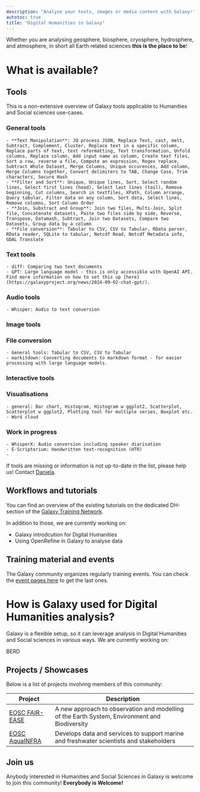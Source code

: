 ```yaml
---
description: "Analyse your texts, images or media content with Galaxy!"
autotoc: true
title: "Digital Humanities in Galaxy"
---
```


<slot name="/community/sig/common_linkbox" />

Whether you are analysing geosphere, biosphere, cryosphere, hydrosphere, and atmosphere, in short all Earth related sciences **this is the place to be**!

# What is available?

## Tools

This is a non-extensive overview of Galaxy tools applicable to Humanities and Social sciences use-cases. 

### **General tools**
    - **Text Manipulation**: JQ process JSON, Replace Text, cast, melt, Subtract, Complement, Cluster, Replace text in a specific column, Replace parts of text, text reformatting, Text transformation, Unfold columns, Replace column, Add input name as column, Create text files, Sort a row, reverse a file, Compute an expression, Regex replace, Subtract Whole Dataset, Merge Columns, Unique occurences, Add column, Merge Columns together, Convert delimiters to TAB, Change Case, Trim characters, Secure Hash
    - **Filter and Sort**: Unique, Unique lines, Sort, Select random lines, Select first lines (head), Select last lines (tail), Remove beginning, Cut columns, Search in textfiles, XPath, Column arrange, Query tabular, Filter data on any column, Sort data, Select lines, Remove columns, Sort Column Order
    - **Join, Substract and Group**: Join two files, Multi-Join, Split file, Concatenate datasets, Paste two files side by side, Reverse, Transpose, Datamash, Subtract, Join two Datasets, Compare two Datasets, Group data by a column
    - **File conversion**: Tabular to CSV, CSV to Tabular, RData parser, RData reader, SQLite to tabular, Netcdf Read, Netcdf Metadata info, GDAL Translate
    
### **Text tools**
    - diff: Comparing two text documents
    - GPT: Large language model - this is only accessible with OpenAI API. Find more information on how to set this up [here](https://galaxyproject.org/news/2024-09-02-chat-gpt/).

### **Audio tools**
    - Whisper: Audio to text conversion

### **Image tools**


### **File conversion**
    - General tools: Tabular to CSV, CSV to Tabular
    - markitdown: Converting documents to markdown format - for easier processing with large language models.

### **Interactive tools**

### **Visualisations**
    - general: Bar chart, Histogram, Histogram w ggplot2, Scatterplot, Scatterplot w ggplot2, Plotting tool for multiple series, Boxplot etc.
    - Word cloud

### **Work in progress**
    - WhisperX: Audio conversion including speaker diarisation
    - E-Scriptorium: Handwritten text-recognition (HTR)
    - 

If tools are missing or information is not up-to-date in the list, please help us! Contact [Daniela](mailto:schneidd@informatik.uni-freiburg.de).

## Workflows and tutorials

You can find an overview of the existing tutorials on the dedicated DH-section of the [Galaxy Training Network](https://training.galaxyproject.org/training-material/topics/digital-humanities/).

In addition to those, we are currently working on:
- Galaxy introdcution for Digital Humanities
- Using OpenRefine in Galaxy to analyse data

## Training material and events

The Galaxy community organizes regularly training events. You can check the [event pages here](/events/) to get the last ones.


# How is Galaxy used for Digital Humanities analysis?

Galaxy is a flexible setup, so it can leverage analysis in Digital Humanities and Social sciences in various ways. We are currently working on:

BERD


## Projects / Showcases

Below is a list of projects involving members of this community:

| Project | Description | 
|---------|-------------|
| [EOSC FAIR-EASE](https://fairease.eu/) | A new approach to observation and modelling of the Earth System, Environment and Biodiversity |
| [EOSC AquaINFRA](https://aquainfra.eu/) | Develops data and services to support marine and freshwater scientists and stakeholders |


## Join us

Anybody interested in Humanities and Social Sciences in Galaxy is welcome to join this community! **Everybody is Welcome!**
